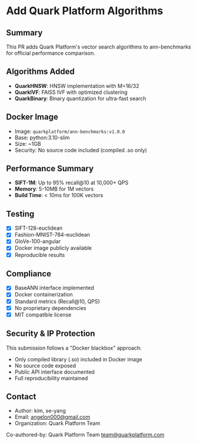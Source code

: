 # Add Quark Platform Algorithms

## Summary
This PR adds Quark Platform's vector search algorithms to ann-benchmarks for official performance comparison.

## Algorithms Added
- **QuarkHNSW**: HNSW implementation with M=16/32
- **QuarkIVF**: FAISS IVF with optimized clustering  
- **QuarkBinary**: Binary quantization for ultra-fast search

## Docker Image
- Image: `quarkplatform/ann-benchmarks:v1.0.0`
- Base: python:3.10-slim
- Size: ~1GB
- Security: No source code included (compiled .so only)

## Performance Summary
- **SIFT-1M**: Up to 95% recall@10 at 10,000+ QPS
- **Memory**: 5-10MB for 1M vectors
- **Build Time**: < 10ms for 100K vectors

## Testing
- [x] SIFT-128-euclidean
- [x] Fashion-MNIST-784-euclidean  
- [x] GloVe-100-angular
- [x] Docker image publicly available
- [x] Reproducible results

## Compliance
- [x] BaseANN interface implemented
- [x] Docker containerization
- [x] Standard metrics (Recall@10, QPS)
- [x] No proprietary dependencies
- [x] MIT compatible license

## Security & IP Protection
This submission follows a "Docker blackbox" approach:
- Only compiled library (.so) included in Docker image
- No source code exposed
- Public API interface documented
- Full reproducibility maintained

## Contact
- Author: kim, se-yang
- Email: angelon000@gmail.com
- Organization: Quark Platform Team

Co-authored-by: Quark Platform Team <team@quarkplatform.com>